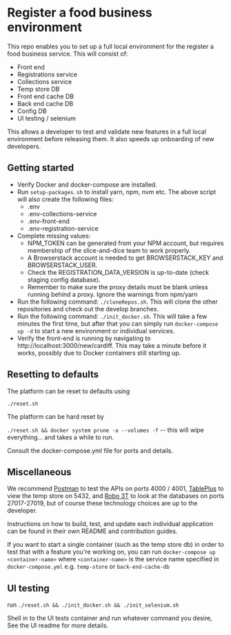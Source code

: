 
# Register a food business environment 
This repo enables you to set up a full local environment for the register a food business service. This will consist of:
- Front end
- Registrations service
- Collections service
- Temp store DB
- Front end cache DB
- Back end cache DB
- Config DB
- UI testing / selenium

This allows a developer to test and validate new features in a full local environment before releasing them. It also speeds up onboarding of new developers.

## Getting started

- Verify Docker and docker-compose are installed. 
- Run `setup-packages.sh` to install yarn, npm, nvm etc. The above script will also create the following files:
  - .env
  - .env-collections-service
  - .env-front-end
  - .env-registration-service
- Complete missing values:
  - NPM_TOKEN can be generated from your NPM account, but requires membership of the slice-and-dice team to work properly.
  - A Browserstack account is needed to get BROWSERSTACK_KEY and BROWSERSTACK_USER.
  - Check the REGISTRATION_DATA_VERSION is up-to-date (check staging config database).
  - Remember to make sure the proxy details must be blank unless running behind a proxy. Ignore the warnings from npm/yarn
- Run the following command: `./cloneRepos.sh`. This will clone the other repositories and check out the develop branches.
- Run the following command: `./init_docker.sh`. This will take a few minutes the first time, but after that you can simply run `docker-compose up -d` to start a new environment or individual services. 
- Verify the front-end is running by navigating to http://localhost:3000/new/cardiff. This may take a minute before it works, possibly due to Docker containers still starting up.

## Resetting to defaults
The platform can be reset to defaults using 

`./reset.sh`

The platform can be hard reset by 

`./reset.sh && docker system prune -a --volumes -f` -- this will wipe everything... and takes a while to run.

Consult the docker-compose.yml file for ports and details.

## Miscellaneous
We recommend [Postman](https://www.getpostman.com/) to test the APIs on ports 4000 / 4001, [TablePlus](https://tableplus.io/) to view the temp store on 5432, and [Robo 3T](https://robomongo.org/) to look at the databases on ports 27017-27019, but of course these technology choices are up to the developer. 

Instructions on how to build, test, and update each individual application can be found in their own README and contribution guides.

If you want to start a single container (such as the temp store db) in order to test that with a feature you're working on, you can run `docker-compose up <container-name>` where `<container-name>` is the service name specified in `docker-compose.yml` e.g. `temp-store` or `back-end-cache-db`

## UI testing
run `./reset.sh && ./init_docker.sh && ./init_selenium.sh`

Shell in to the UI tests container and run whatever command you desire, See the UI readme for more details.